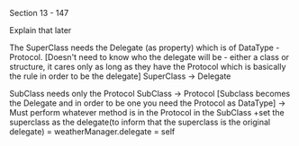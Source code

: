 Section 13 - 147

Explain that later



The SuperClass needs the Delegate (as property) which is of DataType - Protocol. [Doesn't need to know who the delegate will be - either a class or structure, it cares only as long as they have the Protocol which is basically the rule in order to be the delegate]
SuperClass -> Delegate


SubClass needs only the Protocol
SubClass -> Protocol
[Subclass becomes the Delegate and in order to be one you need the Protocol as DataType]
-> Must perform whatever method is in the Protocol in the SubClass
+set the superclass as the delegate(to inform that the superclass is the original delegate) = weatherManager.delegate = self

     